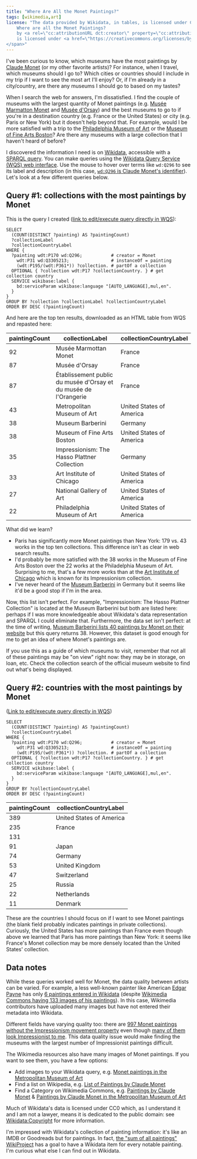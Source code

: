 ```yaml
---
title: "Where Are All the Monet Paintings?"
tags: [wikimedia,art]
license: "The data provided by Wikidata, in tables, is licensed under CC0: see <a href=\"https://www.wikidata.org/wiki/Wikidata:Copyright\">Wikidata:Copyright</a> for more information. The remainder of <span xmlns:cc=\"http://creativecommons.org/ns#\">
    Where are all the Monet Paintings?
    by <a rel=\"cc:attributionURL dct:creator\" property=\"cc:attributionName\" href=\"https://mcomella.com\">Michael Comella</a>
    is licensed under <a href=\"https://creativecommons.org/licenses/by-sa/4.0/?ref=chooser-v1\" target=\"_blank\" rel=\"license noopener noreferrer\" style=\"display:inline-block;\">Creative Commons Attribution-ShareAlike 4.0 International<img style=\"height:22px!important;margin-left:3px;vertical-align:text-bottom;\" src=\"https://mirrors.creativecommons.org/presskit/icons/cc.svg?ref=chooser-v1\" alt=\"\"><img style=\"height:22px!important;margin-left:3px;vertical-align:text-bottom;\" src=\"https://mirrors.creativecommons.org/presskit/icons/by.svg?ref=chooser-v1\" alt=\"\"><img style=\"height:22px!important;margin-left:3px;vertical-align:text-bottom;\" src=\"https://mirrors.creativecommons.org/presskit/icons/sa.svg?ref=chooser-v1\" alt=\"\"></a>
</span>"
---
```

I've been curious to know, which museums have the most paintings by [Claude Monet][] (or my other favorite artists)? For instance, when I travel, which museums should I go to? Which cities or countries should I include in my trip if I want to see the most art I'll enjoy? Or, if I'm already in a city/country, are there any museums I should go to based on my tastes?

When I search the web for answers, I'm dissatisfied. I find the couple of museums with the largest quantity of Monet paintings (e.g. [Musée Marmatton Monet][] and [Musée d'Orsay][]) and the best museums to go to if you're in a destination country (e.g. France or the United States) or city (e.g. Paris or New York) but it doesn't help beyond that. For example, would I be more satisfied with a trip to the [Philadelphia Museum of Art][pma] or the [Museum of Fine Arts Boston][mfa]? Are there any museums with a large collection that I haven't heard of before?

I discovered the information I need is on [Wikidata][], accessible with a [SPARQL query][sparql]. You can make queries using the [Wikidata Query Service (WQS) web interface](https://query.wikidata.org/). Use the mouse to hover over terms like `wd:Q296` to see its label and description (in this case, [`wd:Q296` is Claude Monet's identifier](https://www.wikidata.org/wiki/Q296)). Let's look at a few different queries below.

## Query #1: collections with the most paintings by Monet
This is the query I created ([link to edit/execute query directly in WQS](https://query.wikidata.org/#SELECT%20%28COUNT%28DISTINCT%20%3Fpainting%29%20AS%20%3FpaintingCount%29%20%3FcollectionLabel%20%3FcollectionCountryLabel%20WHERE%20%7B%0A%20%20%3Fpainting%20wdt%3AP170%20wd%3AQ296%3B%20%20%20%20%20%20%20%20%20%20%20%23%20creator%20%3D%20Monet%0A%20%20%20%20wdt%3AP31%20wd%3AQ3305213%3B%20%20%20%20%20%20%20%20%20%20%20%20%20%20%20%20%23%20instanceOf%20%3D%20painting%0A%20%20%20%20%28wdt%3AP195%2F%28wdt%3AP361%2a%29%29%20%3Fcollection.%20%23%20partOf%20a%20collection%0A%20%20OPTIONAL%20%7B%20%3Fcollection%20wdt%3AP17%20%3FcollectionCountry.%20%7D%20%23%20fetch%20the%20collection%20country%0A%20%20SERVICE%20wikibase%3Alabel%20%7B%20bd%3AserviceParam%20wikibase%3Alanguage%20%22%5BAUTO_LANGUAGE%5D%2Cmul%2Cen%22.%20%7D%0A%7D%0AGROUP%20BY%20%3Fcollection%20%3FcollectionLabel%20%3FcollectionCountryLabel%0AORDER%20BY%20DESC%20%28%3FpaintingCount%29)):
```sparql
SELECT
  (COUNT(DISTINCT ?painting) AS ?paintingCount)
  ?collectionLabel
  ?collectionCountryLabel
WHERE {
  ?painting wdt:P170 wd:Q296;           # creator = Monet
    wdt:P31 wd:Q3305213;                # instanceOf = painting
    (wdt:P195/(wdt:P361*)) ?collection. # partOf a collection
  OPTIONAL { ?collection wdt:P17 ?collectionCountry. } # get collection country
  SERVICE wikibase:label {
    bd:serviceParam wikibase:language "[AUTO_LANGUAGE],mul,en".
  }
}
GROUP BY ?collection ?collectionLabel ?collectionCountryLabel
ORDER BY DESC (?paintingCount)
```

And here are the top ten results, downloaded as an HTML table from WQS and repasted here:
<table><thead><tr><th>paintingCount</th><th>collectionLabel</th><th>collectionCountryLabel</th></tr></thead><tbody><tr><td>92</td><td>Musée Marmottan Monet</td><td>France</td></tr><tr><td>87</td><td>Musée d'Orsay</td><td>France</td></tr><tr><td>87</td><td>Établissement public du musée d'Orsay et du musée de l'Orangerie</td><td>France</td></tr><tr><td>43</td><td>Metropolitan Museum of Art</td><td>United States of America</td></tr><tr><td>38</td><td>Museum Barberini</td><td>Germany</td></tr><tr><td>38</td><td>Museum of Fine Arts Boston</td><td>United States of America</td></tr><tr><td>35</td><td>Impressionism: The Hasso Plattner Collection</td><td>Germany</td></tr><tr><td>33</td><td>Art Institute of Chicago</td><td>United States of America</td></tr><tr><td>27</td><td>National Gallery of Art</td><td>United States of America</td></tr><tr><td>22</td><td>Philadelphia Museum of Art</td><td>United States of America</td></tr></tbody></table>

What did we learn?
- Paris has significantly more Monet paintings than New York: 179 vs. 43 works in the top ten collections. This difference isn't as clear in web search results.
- I'd probably be more satisfied with the 38 works in the Museum of Fine Arts Boston over the 22 works at the Philadelphia Museum of Art. Surprising to me, that's a few more works than at the [Art Institute of Chicago](https://www.artic.edu/) which is known for its Impressionism collection.
- I've never heard of the [Museum Barberini](https://sammlung.museum-barberini.de/en/) in Germany but it seems like it'd be a good stop if I'm in the area.

Now, this list isn't perfect. For example, "Impressionism: The Hasso Plattner Collection" is located at the Museum Barberini but both are listed here: perhaps if I was more knowledgeable about Wikidata's data representation and SPARQL I could eliminate that. Furthermore, the data set isn't perfect: at the time of writing, [Museum Barberini lists 40 paintings by Monet on their website](https://sammlung.museum-barberini.de/en/?a[]=monet-claude&m[]=l-auf-leinwand) but this query returns 38. However, this dataset is good enough for me to get an idea of where Monet's paintings are.

If you use this as a guide of which museums to visit, remember that not all of these paintings may be "on view" right now: they may be in storage, on loan, etc. Check the collection search of the official museum website to find out what's being displayed.

## Query #2: countries with the most paintings by Monet
([Link to edit/execute query directly in WQS](https://query.wikidata.org/#SELECT%20%28COUNT%28DISTINCT%20%3Fpainting%29%20AS%20%3FpaintingCount%29%20%3FcollectionCountryLabel%20WHERE%20%7B%0A%20%20%3Fpainting%20wdt%3AP170%20wd%3AQ296%3B%20%20%20%20%20%20%20%20%20%20%20%23%20creator%20%3D%20Monet%0A%20%20%20%20wdt%3AP31%20wd%3AQ3305213%3B%20%20%20%20%20%20%20%20%20%20%20%20%20%20%20%20%23%20instanceOf%20%3D%20painting%0A%20%20%20%20%28wdt%3AP195%2F%28wdt%3AP361%2a%29%29%20%3Fcollection.%20%23%20partOf%20a%20collection%0A%20%20OPTIONAL%20%7B%20%3Fcollection%20wdt%3AP17%20%3FcollectionCountry.%20%7D%20%23%20fetch%20collection%20country%0A%20%20SERVICE%20wikibase%3Alabel%20%7B%20bd%3AserviceParam%20wikibase%3Alanguage%20%22%5BAUTO_LANGUAGE%5D%2Cmul%2Cen%22.%20%7D%0A%7D%0AGROUP%20BY%20%3FcollectionCountryLabel%0AORDER%20BY%20DESC%20%28%3FpaintingCount%29))
```sparql
SELECT
  (COUNT(DISTINCT ?painting) AS ?paintingCount)
  ?collectionCountryLabel
WHERE {
  ?painting wdt:P170 wd:Q296;           # creator = Monet
    wdt:P31 wd:Q3305213;                # instanceOf = painting
    (wdt:P195/(wdt:P361*)) ?collection. # partOf a collection
  OPTIONAL { ?collection wdt:P17 ?collectionCountry. } # get collection country
  SERVICE wikibase:label {
    bd:serviceParam wikibase:language "[AUTO_LANGUAGE],mul,en".
  }
}
GROUP BY ?collectionCountryLabel
ORDER BY DESC (?paintingCount)
```
<table><thead><tr><th>paintingCount</th><th>collectionCountryLabel</th></tr></thead><tbody><tr><td>389</td><td>United States of America</td></tr><tr><td>235</td><td>France</td></tr><tr><td>131</td><td></td></tr><tr><td>91</td><td>Japan</td></tr><tr><td>74</td><td>Germany</td></tr><tr><td>53</td><td>United Kingdom</td></tr><tr><td>47</td><td>Switzerland</td></tr><tr><td>25</td><td>Russia</td></tr><tr><td>22</td><td>Netherlands</td></tr><tr><td>11</td><td>Denmark</td></tr></tbody></table>

These are the countries I should focus on if I want to see Monet paintings (the blank field probably indicates paintings in private collections). Curiously, the United States has more paintings than France even though above we learned that Paris has more paintings than New York: it seems like France's Monet collection may be more densely located than the United States' collection.

## Data notes
While these queries worked well for Monet, the data quality between artists can be varied. For example, a less well-known painter like American [Edgar Payne][] has only [6 paintings entered in Wikidata][payne query] (despite [Wikimedia Commons having 133 images of his paintings][commons payne]). In this case, Wikimedia contributors have uploaded many images but have not entered their metadata into Wikidata.

Different fields have varying quality too: there are [997 Monet paintings without the Impressionism movement property][monet no impression] even though [many of them look Impressionist to me][monet no impression images]. This data quality issue would make finding the museums with the largest number of Impressionist paintings difficult.

The Wikimedia resources also have many images of Monet paintings. If you want to see them, you have a few options:
- Add images to your Wikidata query, e.g. [Monet paintings in the Metropolitan Museum of Art][example images]
- Find a list on Wikipedia, e.g. [List of Paintings by Claude Monet](https://en.wikipedia.org/wiki/List_of_paintings_by_Claude_Monet)
- Find a Category on Wikimedia Commons, e.g. [Paintings by Claude Monet](https://commons.wikimedia.org/wiki/Category:Paintings_by_Claude_Monet) & [Paintings by Claude Monet in the Metropolitan Museum of Art](https://commons.wikimedia.org/wiki/Category:Paintings_by_Claude_Monet_in_the_Metropolitan_Museum_of_Art)

Much of Wikidata's data is licensed under CC0 which, as I understand it and I am not a lawyer, means it is dedicated to the public domain: see [Wikidata:Copyright](https://www.wikidata.org/wiki/Wikidata:Copyright) for more information.

I'm impressed with Wikidata's collection of painting information: it's like an IMDB or Goodreads but for paintings. In fact, [the "sum of all paintings" WikiProject](https://www.wikidata.org/wiki/Wikidata:WikiProject_sum_of_all_paintings) has a goal to have a Wikidata item for every notable painting. I'm curious what else I can find out in Wikidata.

[Claude Monet]: https://en.wikipedia.org/wiki/Claude_Monet
[Edgar Payne]: https://en.wikipedia.org/wiki/Edgar_Alwin_Payne

[Musée Marmatton Monet]: https://www.marmottan.fr/en/
[Musée d'Orsay]: https://www.musee-orsay.fr/en
[pma]: https://philamuseum.org/
[mfa]: https://www.mfa.org/

[sparql]: https://www.wikidata.org/wiki/Wikidata:SPARQL_tutorial
[Wikidata]: https://www.wikidata.org/

[payne query]: https://query.wikidata.org/#SELECT%20%28COUNT%28DISTINCT%20%3Fpainting%29%20AS%20%3FpaintingCount%29%20WHERE%20%7B%0A%20%20%3Fpainting%20wdt%3AP170%20wd%3AQ3047478.%0A%20%20SERVICE%20wikibase%3Alabel%20%7B%20bd%3AserviceParam%20wikibase%3Alanguage%20%22%5BAUTO_LANGUAGE%5D%2Cmul%2Cen%22.%20%7D%0A%7D
[commons payne]: https://commons.wikimedia.org/wiki/Category:Paintings_by_Edgar_Payne

[monet no impression]: https://query.wikidata.org/#SELECT%20%28COUNT%28DISTINCT%20%3Fpainting%29%20AS%20%3FpaintingCount%29%20WHERE%20%7B%0A%20%20%3Fpainting%20wdt%3AP31%20wd%3AQ3305213%3B%0A%20%20%20%20%20%20%20%20%20%20%20%20wdt%3AP170%20wd%3AQ296%3B%0A%20%20%20%20%20%20%20%20%20%20%20%20%28wdt%3AP195%2F%28wdt%3AP361%2a%29%29%20%3Fcollection.%0A%20%20MINUS%20%7B%20%3Fpainting%20wdt%3AP135%20wd%3AQ40415.%20%7D%0A%20%20SERVICE%20wikibase%3Alabel%20%7B%20bd%3AserviceParam%20wikibase%3Alanguage%20%22%5BAUTO_LANGUAGE%5D%2Cmul%2Cen%2Cfr%22.%20%7D%0A%7D
[monet no impression images]: https://query.wikidata.org/#%23defaultView%3AImageGrid%0ASELECT%20DISTINCT%20%3Fpainting%20%3FpaintingLabel%20%3FcreatorLabel%20%3Fimage%20WHERE%20%7B%0A%20%20%3Fpainting%20wdt%3AP31%20wd%3AQ3305213%3B%0A%20%20%20%20%20%20%20%20%20%20%20%20wdt%3AP170%20wd%3AQ296%3B%0A%20%20%20%20%20%20%20%20%20%20%20%20%28wdt%3AP195%2F%28wdt%3AP361%2a%29%29%20%3Fcollection.%0A%20%20MINUS%20%7B%20%3Fpainting%20wdt%3AP135%20wd%3AQ40415.%20%7D%0A%20%20OPTIONAL%20%7B%20%3Fpainting%20wdt%3AP18%20%3Fimage.%20%7D%0A%20%20SERVICE%20wikibase%3Alabel%20%7B%20bd%3AserviceParam%20wikibase%3Alanguage%20%22%5BAUTO_LANGUAGE%5D%2Cmul%2Cen%2Cfr%22.%20%7D%0A%7D%0AORDER%20BY%20%3FcreatorLabel%0ALIMIT%2050
[example images]: https://query.wikidata.org/#%23%20Claude%20Monet%20paintings%20at%20the%20Metropolitan%20Museum%20of%20Art%0A%23defaultView%3AImageGrid%0ASELECT%20DISTINCT%20%3Fpainting%20%3FpaintingLabel%20%3Fimage%20WHERE%20%7B%0A%20%20%3Fpainting%20wdt%3AP31%20wd%3AQ3305213%3B%0A%20%20%20%20%20%20%20%20%20%20%20%20wdt%3AP170%20wd%3AQ296%3B%0A%20%20%20%20%20%20%20%20%20%20%20%20%28wdt%3AP195%2F%28wdt%3AP361%2a%29%29%20%3Fcollection.%0A%20%20FILTER%28%3Fcollection%20%3D%20wd%3AQ160236%29%0A%20%20OPTIONAL%20%7B%20%3Fpainting%20wdt%3AP18%20%3Fimage.%20%7D%0A%20%20SERVICE%20wikibase%3Alabel%20%7B%20bd%3AserviceParam%20wikibase%3Alanguage%20%22%5BAUTO_LANGUAGE%5D%2Cmul%2Cen%2Cfr%22.%20%7D%0A%7D
